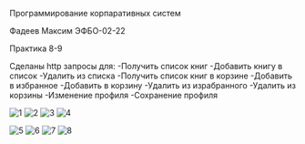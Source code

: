 Программирование корпаративных систем

Фадеев Максим ЭФБО-02-22

Практика 8-9


Сделаны http запросы для: -Получить список книг -Добавить книгу в список -Удалить из списка -Получить список книг в корзине -Добавить в избранное -Добавить в корзину -Удалить из израбранного -Удалить из корзины -Изменение профиля -Сохранение профиля

![1](image.png)
![2](image-1.png)
![3](image-2.png)
![4](image-3.png)

![5](image-4.png)
![6](image-5.png)
![7](image-6.png)
![8](image-7.png)
